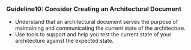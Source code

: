 ### Guideline10: Consider Creating an Architectural Document
+ Understand that an architectural document serves the purpose of maintaining and communicating the current state of the architecture.
+ Use tools to support and help you test the current state of your architecture against the expected state.